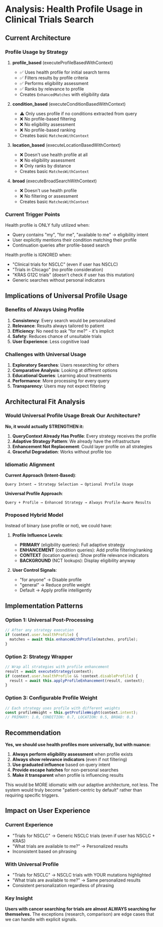 # Analysis: Health Profile Usage in Clinical Trials Search

## Current Architecture

### Profile Usage by Strategy

1. **profile_based** (executeProfileBasedWithContext)
   - ✅ Uses health profile for initial search terms
   - ✅ Filters results by profile criteria
   - ✅ Performs eligibility assessment
   - ✅ Ranks by relevance to profile
   - Creates `EnhancedMatches` with eligibility data

2. **condition_based** (executeConditionBasedWithContext)
   - ⚠️ Only uses profile if no conditions extracted from query
   - ❌ No profile-based filtering
   - ❌ No eligibility assessment
   - ❌ No profile-based ranking
   - Creates basic `MatchesWithContext`

3. **location_based** (executeLocationBasedWithContext)
   - ❌ Doesn't use health profile at all
   - ❌ No eligibility assessment
   - ❌ Only ranks by distance
   - Creates basic `MatchesWithContext`

4. **broad** (executeBroadSearchWithContext)
   - ❌ Doesn't use health profile
   - ❌ No filtering or assessment
   - Creates basic `MatchesWithContext`

### Current Trigger Points

Health profile is ONLY fully utilized when:
- Query contains "my", "for me", "available to me" → eligibility intent
- User explicitly mentions their condition matching their profile
- Continuation queries after profile-based search

Health profile is IGNORED when:
- "Clinical trials for NSCLC" (even if user has NSCLC)
- "Trials in Chicago" (no profile consideration)
- "KRAS G12C trials" (doesn't check if user has this mutation)
- Generic searches without personal indicators

## Implications of Universal Profile Usage

### Benefits of Always Using Profile

1. **Consistency**: Every search would be personalized
2. **Relevance**: Results always tailored to patient
3. **Efficiency**: No need to ask "for me?" - it's implicit
4. **Safety**: Reduces chance of unsuitable trials
5. **User Experience**: Less cognitive load

### Challenges with Universal Usage

1. **Exploratory Searches**: Users researching for others
2. **Comparative Analysis**: Looking at different options
3. **Educational Queries**: Learning about treatments
4. **Performance**: More processing for every query
5. **Transparency**: Users may not expect filtering

## Architectural Fit Analysis

### Would Universal Profile Usage Break Our Architecture?

**No, it would actually STRENGTHEN it:**

1. **QueryContext Already Has Profile**: Every strategy receives the profile
2. **Adaptive Strategy Pattern**: We already have the infrastructure
3. **Enhancement Not Replacement**: Could layer profile on all strategies
4. **Graceful Degradation**: Works without profile too

### Idiomatic Alignment

**Current Approach (Intent-Based)**:
```
Query Intent → Strategy Selection → Optional Profile Usage
```

**Universal Profile Approach**:
```
Query + Profile → Enhanced Strategy → Always Profile-Aware Results
```

### Proposed Hybrid Model

Instead of binary (use profile or not), we could have:

1. **Profile Influence Levels**:
   - **PRIMARY** (eligibility queries): Full adaptive strategy
   - **ENHANCEMENT** (condition queries): Add profile filtering/ranking
   - **CONTEXT** (location queries): Show profile relevance indicators
   - **BACKGROUND** (NCT lookups): Display eligibility anyway

2. **User Control Signals**:
   - "for anyone" → Disable profile
   - "general" → Reduce profile weight
   - Default → Apply profile intelligently

## Implementation Patterns

### Option 1: Universal Post-Processing
```typescript
// After any strategy execution
if (context.user.healthProfile) {
  matches = await this.enhanceWithProfile(matches, profile);
}
```

### Option 2: Strategy Wrapper
```typescript
// Wrap all strategies with profile enhancement
result = await executeStrategy(context);
if (context.user.healthProfile && !context.disableProfile) {
  result = await this.applyProfileEnhancement(result, context);
}
```

### Option 3: Configurable Profile Weight
```typescript
// Each strategy uses profile with different weights
const profileWeight = this.getProfileWeight(context.intent);
// PRIMARY: 1.0, CONDITION: 0.7, LOCATION: 0.5, BROAD: 0.3
```

## Recommendation

**Yes, we should use health profiles more universally, but with nuance:**

1. **Always perform eligibility assessment** when profile exists
2. **Always show relevance indicators** (even if not filtering)
3. **Use graduated influence** based on query intent
4. **Provide escape hatches** for non-personal searches
5. **Make it transparent** when profile is influencing results

This would be MORE idiomatic with our adaptive architecture, not less. The system would truly become "patient-centric by default" rather than requiring specific triggers.

## Impact on User Experience

### Current Experience
- "Trials for NSCLC" → Generic NSCLC trials (even if user has NSCLC + KRAS)
- "What trials are available to me?" → Personalized results
- Inconsistent based on phrasing

### With Universal Profile
- "Trials for NSCLC" → NSCLC trials with YOUR mutations highlighted
- "What trials are available to me?" → Same personalized results
- Consistent personalization regardless of phrasing

### Key Insight
**Users with cancer searching for trials are almost ALWAYS searching for themselves.** The exceptions (research, comparison) are edge cases that we can handle with explicit signals.